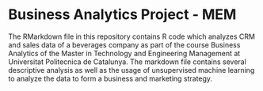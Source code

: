# Business Analytics Project - MEM

The RMarkdown file in this repository contains R code which analyzes CRM and sales data of a beverages company as part of the course Business Analytics of the Master in Technology and Engineering Management at Universitat Politecnica de Catalunya. The markdown file contains several descriptive analysis as well as the usage of unsupervised machine learning to analyze the data to form a business and marketing strategy.

